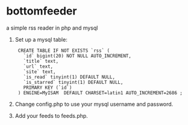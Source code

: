 # bottomfeeder
a simple rss reader in php and mysql

1. Set up a mysql table:


		CREATE TABLE IF NOT EXISTS `rss` (
		  `id` bigint(20) NOT NULL AUTO_INCREMENT,
		  `title` text,
		  `url` text,
		  `site` text,
		  `is_read` tinyint(1) DEFAULT NULL,
		  `is_starred` tinyint(1) DEFAULT NULL,
		  PRIMARY KEY (`id`)
		) ENGINE=MyISAM  DEFAULT CHARSET=latin1 AUTO_INCREMENT=2686 ;


2. Change config.php to use your mysql username and password.

3. Add your feeds to feeds.php.
